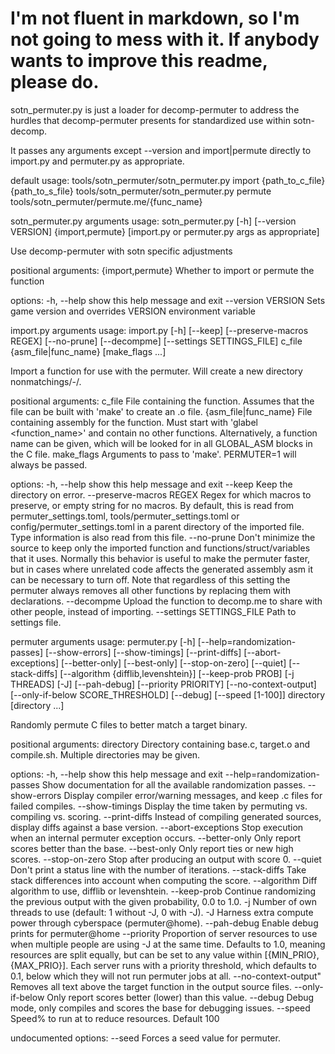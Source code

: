 # I'm not fluent in markdown, so I'm not going to mess with it.  If anybody wants to improve this readme, please do.
sotn_permuter.py is just a loader for decomp-permuter to address the hurdles that decomp-permuter presents for standardized use within sotn-decomp.

It passes any arguments except --version and import|permute directly to import.py and permuter.py as appropriate.

default usage:
tools/sotn_permuter/sotn_permuter.py import {path_to_c_file} {path_to_s_file}
tools/sotn_permuter/sotn_permuter.py permute tools/sotn_permuter/permute.me/{func_name}

sotn_permuter.py arguments
usage: sotn_permuter.py [-h] [--version VERSION] {import,permute} [import.py or permuter.py args as appropriate]

Use decomp-permuter with sotn specific adjustments

positional arguments:
  {import,permute}   Whether to import or permute the function

options:
  -h, --help         show this help message and exit
  --version VERSION  Sets game version and overrides VERSION environment variable


import.py arguments
usage: import.py [-h] [--keep] [--preserve-macros REGEX] [--no-prune] [--decompme] [--settings SETTINGS_FILE] c_file {asm_file|func_name} [make_flags ...]

Import a function for use with the permuter. Will create a new directory nonmatchings/<funcname>-<id>/.

positional arguments:
  c_file                File containing the function. Assumes that the file can be built with 'make' to create an .o file.
  {asm_file|func_name}  File containing assembly for the function. Must start with 'glabel <function_name>' and contain no other functions. Alternatively, a function name can be given, which will be looked for in all GLOBAL_ASM blocks in the C
                        file.
  make_flags            Arguments to pass to 'make'. PERMUTER=1 will always be passed.

options:
  -h, --help            show this help message and exit
  --keep                Keep the directory on error.
  --preserve-macros REGEX
                        Regex for which macros to preserve, or empty string for no macros. By default, this is read from permuter_settings.toml, tools/permuter_settings.toml or config/permuter_settings.toml in a parent directory of the imported
                        file. Type information is also read from this file.
  --no-prune            Don't minimize the source to keep only the imported function and functions/struct/variables that it uses. Normally this behavior is useful to make the permuter faster, but in cases where unrelated code affects the generated
                        assembly asm it can be necessary to turn off. Note that regardless of this setting the permuter always removes all other functions by replacing them with declarations.
  --decompme            Upload the function to decomp.me to share with other people, instead of importing.
  --settings SETTINGS_FILE
                        Path to settings file.

    
permuter arguments
usage: permuter.py [-h] [--help=randomization-passes] [--show-errors] [--show-timings] [--print-diffs] [--abort-exceptions] [--better-only] [--best-only] [--stop-on-zero] [--quiet] [--stack-diffs] [--algorithm {difflib,levenshtein}] [--keep-prob PROB] [-j THREADS] [-J] [--pah-debug] [--priority PRIORITY] [--no-context-output] [--only-if-below SCORE_THRESHOLD] [--debug] [--speed [1-100]] directory [directory ...]

Randomly permute C files to better match a target binary.

positional arguments:
    directory       Directory containing base.c, target.o and compile.sh. Multiple directories may be given.

options:
  -h, --help            show this help message and exit
  --help=randomization-passes
                        Show documentation for all the available randomization passes.
  --show-errors         Display compiler error/warning messages, and keep .c files for failed compiles.
  --show-timings        Display the time taken by permuting vs. compiling vs. scoring.
  --print-diffs         Instead of compiling generated sources, display diffs against a base version.
  --abort-exceptions    Stop execution when an internal permuter exception occurs.
  --better-only         Only report scores better than the base.
  --best-only           Only report ties or new high scores.
  --stop-on-zero        Stop after producing an output with score 0.
  --quiet               Don't print a status line with the number of iterations.
  --stack-diffs         Take stack differences into account when computing the score.
  --algorithm           Diff algorithm to use, difflib or levenshtein.
  --keep-prob           Continue randomizing the previous output with the given probability, 0.0 to 1.0.
  -j                    Number of own threads to use (default: 1 without -J, 0 with -J).
  -J                    Harness extra compute power through cyberspace (permuter@home).
  --pah-debug           Enable debug prints for permuter@home
  --priority            Proportion of server resources to use when multiple people
                        are using -J at the same time.
                        Defaults to 1.0, meaning resources are split equally, but can be
                        set to any value within [{MIN_PRIO}, {MAX_PRIO}].
                        Each server runs with a priority threshold, which defaults to 0.1,
                        below which they will not run permuter jobs at all.
  --no-context-output"  Removes all text above the target function in the output source files.
  --only-if-below       Only report scores better (lower) than this value.
  --debug               Debug mode, only compiles and scores the base for debugging issues.
  --speed               Speed% to run at to reduce resources. Default 100

undocumented options:
  --seed                Forces a seed value for permuter.